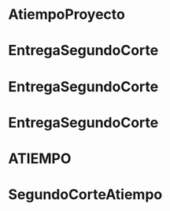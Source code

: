 # AtiempoProyecto
# EntregaSegundoCorte
# EntregaSegundoCorte
# EntregaSegundoCorte
# ATIEMPO
# SegundoCorteAtiempo

